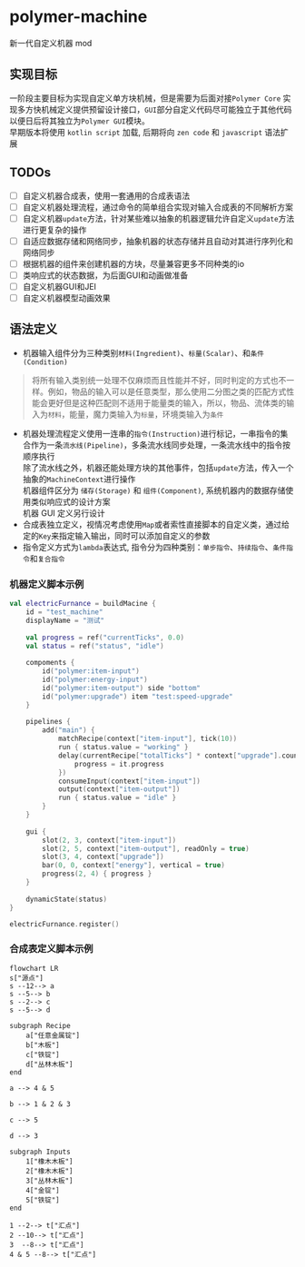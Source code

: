 # polymer-machine
新一代自定义机器 mod

## 实现目标
一阶段主要目标为实现自定义单方块机械，但是需要为后面对接`Polymer Core` 实现多方快机械定义提供预留设计接口，`GUI`部分自定义代码尽可能独立于其他代码以便日后将其独立为`Polymer GUI`模块。   
早期版本将使用 `kotlin script` 加载, 后期将向 `zen code` 和 `javascript` 语法扩展

## TODOs
- [ ] 自定义机器合成表，使用一套通用的合成表语法
- [ ] 自定义机器处理流程，通过命令的简单组合实现对输入合成表的不同解析方案
- [ ] 自定义机器`update`方法，针对某些难以抽象的机器逻辑允许自定义`update`方法进行更复杂的操作
- [ ] 自适应数据存储和网络同步，抽象机器的状态存储并且自动对其进行序列化和网络同步
- [ ] 根据机器的组件来创建机器的方块，尽量兼容更多不同种类的io
- [ ] 类响应式的状态数据，为后面GUI和动画做准备
- [ ] 自定义机器GUI和JEI
- [ ] 自定义机器模型动画效果

## 语法定义

- 机器输入组件分为三种类别`材料(Ingredient)`、`标量(Scalar)`、和`条件(Condition)`
> 将所有输入类别统一处理不仅麻烦而且性能并不好，同时判定的方式也不一样。例如，物品的输入可以是任意类型，那么使用二分图之类的匹配方式性能会更好但是这种匹配则不适用于能量类的输入，所以，物品、流体类的输入为`材料`，能量，魔力类输入为`标量`，环境类输入为`条件`   
- 机器处理流程定义使用一连串的`指令(Instruction)`进行标记，一串指令的集合作为一条`流水线(Pipeline)`，多条流水线同步处理，一条流水线中的指令按顺序执行   
  除了流水线之外，机器还能处理方块的其他事件，包括`update`方法，传入一个抽象的`MachineContext`进行操作   
  机器组件区分为 `储存(Storage)` 和 `组件(Component)`, 系统机器内的数据存储使用类似响应式的设计方案   
  机器 GUI 定义另行设计
- 合成表独立定义，视情况考虑使用`Map`或者索性直接脚本的自定义类，通过给定的`Key`来指定输入输出，同时可以添加自定义的参数
- 指令定义方式为`lambda`表达式, 指令分为四种类别：`单步指令`、`持续指令`、`条件指令`和`复合指令`

### 机器定义脚本示例

```kotlin
val electricFurnance = buildMacine {
    id = "test_machine"
    displayName = "测试"
    
    val progress = ref("currentTicks", 0.0)
    val status = ref("status", "idle")
    
    compoments {
        id("polymer:item-input")
        id("polymer:energy-input")
        id("polymer:item-output") side "bottom"
        id("polymer:upgrade") item "test:speed-upgrade"
    }
    
    pipelines {
        add("main") {
            matchRecipe(context["item-input"], tick(10))
            run { status.value = "working" }
            delay(currentRecipe["totalTicks"] * context["upgrade"].count, tickAction =  {
                progress = it.progress
            })
            consumeInput(context["item-input"])
            output(context["item-output"])
            run { status.value = "idle" }
        }
    }
    
    gui {
        slot(2, 3, context["item-input"])
        slot(2, 5, context["item-output"], readOnly = true)
        slot(3, 4, context["upgrade"])
        bar(0, 0, context["energy"], vertical = true)
        progress(2, 4) { progress }
    }
                       
    dynamicState(status)
}

electricFurnance.register()
```

### 合成表定义脚本示例

```mermaid
flowchart LR
s["源点"]
s --12--> a
s --5--> b
s --2--> c
s --5--> d

subgraph Recipe
	a["任意金属锭"]
	b["木板"]
	c["铁锭"]
	d["丛林木板"]
end

a --> 4 & 5

b --> 1 & 2 & 3

c --> 5

d --> 3

subgraph Inputs
	1["橡木木板"]
	2["橡木木板"]
	3["丛林木板"]
	4["金锭"]
	5["铁锭"]
end

1 --2--> t["汇点"]
2 --10--> t["汇点"]
3  --8--> t["汇点"]
4 & 5 --8--> t["汇点"]
```
